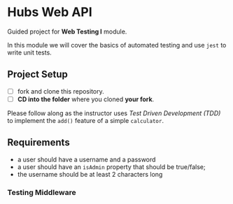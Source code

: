 # Hubs Web API

Guided project for **Web Testing I** module.

In this module we will cover the basics of automated testing and use `jest` to write unit tests.

## Project Setup

- [ ] fork and clone this repository.
- [ ] **CD into the folder** where you cloned **your fork**.

Please follow along as the instructor uses _Test Driven Development (TDD)_ to implement the `add()` feature of a simple `calculator`.

## Requirements

- a user should have a username and a password
- a user should have an `isAdmin` property that should be true/false;
- the username should be at least 2 characters long

### Testing Middleware
